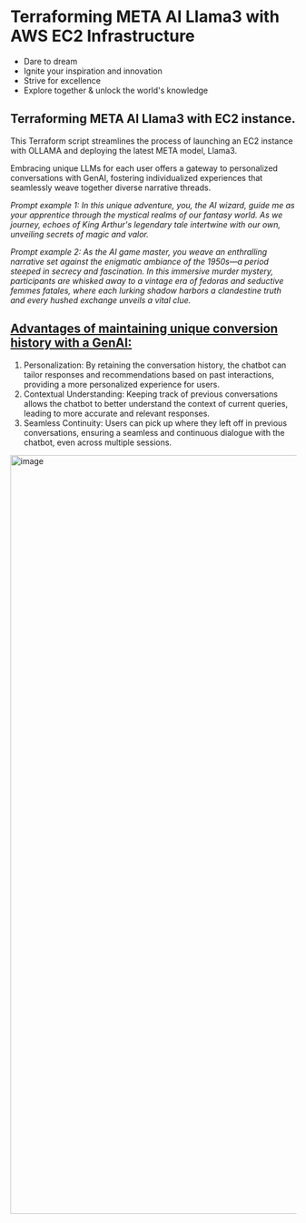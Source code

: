 # Terraforming META AI Llama3 with AWS EC2 Infrastructure

- Dare to dream
- Ignite your inspiration and innovation
- Strive for excellence
- Explore together & unlock the world's knowledge

## Terraforming META AI Llama3 with EC2 instance.

This Terraform script streamlines the process of launching an EC2 instance with OLLAMA and deploying the latest META model, Llama3. 

Embracing unique LLMs for each user offers a gateway to personalized conversations with GenAI, fostering individualized experiences that seamlessly weave together diverse narrative threads.

_Prompt example 1: In this unique adventure, you, the AI wizard, guide me as your apprentice through the mystical realms of our fantasy world. As we journey, echoes of King Arthur's legendary tale intertwine with our own, unveiling secrets of magic and valor._  

_Prompt example 2: As the AI game master, you weave an enthralling narrative set against the enigmatic ambiance of the 1950s—a period steeped in secrecy and fascination. In this immersive murder mystery, participants are whisked away to a vintage era of fedoras and seductive femmes fatales, where each lurking shadow harbors a clandestine truth and every hushed exchange unveils a vital clue._ 

## <ins>Advantages of maintaining unique conversion history with a GenAI:</ins>
1. Personalization: By retaining the conversation history, the chatbot can tailor responses and recommendations based on past interactions, providing a more personalized experience for users.
2. Contextual Understanding: Keeping track of previous conversations allows the chatbot to better understand the context of current queries, leading to more accurate and relevant responses.
3. Seamless Continuity: Users can pick up where they left off in previous conversations, ensuring a seamless and continuous dialogue with the chatbot, even across multiple sessions.


<img width="1334" alt="image" src="https://github.com/ubc-tuehoang/Terraform-META-AI-Llama3-with-AWS-EC2-Infrastructure/assets/86985864/1a938c04-9467-437b-af6c-792d98acc125">



